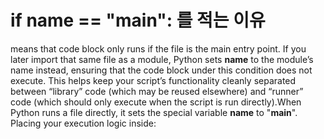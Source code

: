 # if __name__ == "__main__": 를 적는 이유
means that code block only runs if the file is the main entry point. If you later import that same file as a module, Python sets **name** to the module’s name instead, ensuring that the code block under this condition does not execute. This helps keep your script’s functionality cleanly separated between “library” code (which may be reused elsewhere) and “runner” code (which should only execute when the script is run directly).When Python runs a file directly, it sets the special variable **name** to "**main**". Placing your execution logic inside:
